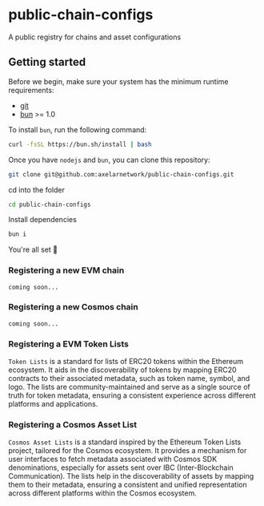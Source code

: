 # public-chain-configs

A public registry for chains and asset configurations

## Getting started

Before we begin, make sure your system has the minimum runtime requirements:

- [git](https://git-scm.com/downloads)
- [bun](https://bun.sh/) >= 1.0

To install `bun`, run the following command:

```bash
curl -fsSL https://bun.sh/install | bash
```

Once you have `nodejs` and `bun`, you can clone this repository:

```bash
git clone git@github.com:axelarnetwork/public-chain-configs.git
```

cd into the folder

```bash
cd public-chain-configs
```

Install dependencies

```bash
bun i
```

You're all set 🎉

### Registering a new EVM chain

`coming soon...`

### Registering a new Cosmos chain

`coming soon...`

### Registering a EVM Token Lists

`Token Lists` is a standard for lists of ERC20 tokens within the Ethereum ecosystem. It aids in the discoverability of tokens by mapping ERC20 contracts to their associated metadata, such as token name, symbol, and logo. The lists are community-maintained and serve as a single source of truth for token metadata, ensuring a consistent experience across different platforms and applications.

### Registering a Cosmos Asset List

`Cosmos Asset Lists` is a standard inspired by the Ethereum Token Lists project, tailored for the Cosmos ecosystem. It provides a mechanism for user interfaces to fetch metadata associated with Cosmos SDK denominations, especially for assets sent over IBC (Inter-Blockchain Communication). The lists help in the discoverability of assets by mapping them to their metadata, ensuring a consistent and unified representation across different platforms within the Cosmos ecosystem.
